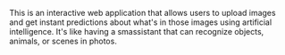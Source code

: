 This is an interactive web application that allows users to upload images and get instant predictions about what's in those images using artificial intelligence. It's like having a smassistant that can recognize objects, animals, or scenes in photos.
